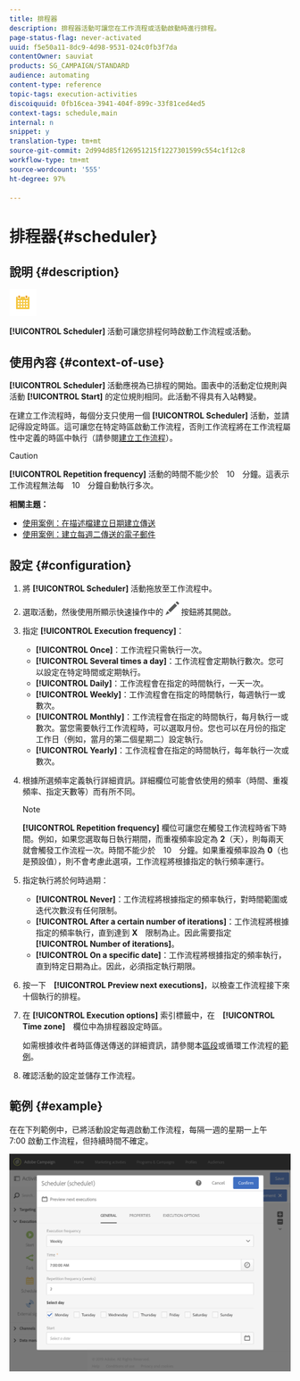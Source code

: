 ```yaml
---
title: 排程器
description: 排程器活動可讓您在工作流程或活動啟動時進行排程。
page-status-flag: never-activated
uuid: f5e50a11-8dc9-4d98-9531-024c0fb3f7da
contentOwner: sauviat
products: SG_CAMPAIGN/STANDARD
audience: automating
content-type: reference
topic-tags: execution-activities
discoiquuid: 0fb16cea-3941-404f-899c-33f81ced4ed5
context-tags: schedule,main
internal: n
snippet: y
translation-type: tm+mt
source-git-commit: 2d994d85f126951215f1227301599c554c1f12c8
workflow-type: tm+mt
source-wordcount: '555'
ht-degree: 97%

---
```



# 排程器{#scheduler}

## 說明 {#description}

![](assets/scheduler.png)

**[!UICONTROL Scheduler]** 活動可讓您排程何時啟動工作流程或活動。

## 使用內容 {#context-of-use}

**[!UICONTROL Scheduler]** 活動應視為已排程的開始。圖表中的活動定位規則與活動 **[!UICONTROL Start]** 的定位規則相同。此活動不得具有入站轉變。

在建立工作流程時，每個分支只使用一個 **[!UICONTROL Scheduler]** 活動，並請記得設定時區。這可讓您在特定時區啟動工作流程，否則工作流程將在工作流程屬性中定義的時區中執行（請參閱[建立工作流程](../../automating/using/building-a-workflow.md)）。

>[!CAUTION]
>
>**[!UICONTROL Repetition frequency]** 活動的時間不能少於　10　分鐘。這表示工作流程無法每　10　分鐘自動執行多次。

**相關主題：**

* [使用案例：在描述檔建立日期建立傳送](../../automating/using/workflow-creation-date-query.md)
* [使用案例：建立每週二傳送的電子郵件](../../automating/using/workflow-weekly-offer.md)

## 設定 {#configuration}

1. 將 **[!UICONTROL Scheduler]** 活動拖放至工作流程中。
1. 選取活動，然後使用所顯示快速操作中的 ![](assets/edit_darkgrey-24px.png) 按鈕將其開啟。
1. 指定 **[!UICONTROL Execution frequency]**：

   * **[!UICONTROL Once]**：工作流程只需執行一次。
   * **[!UICONTROL Several times a day]**：工作流程會定期執行數次。您可以設定在特定時間或定期執行。
   * **[!UICONTROL Daily]**：工作流程會在指定的時間執行，一天一次。
   * **[!UICONTROL Weekly]**：工作流程會在指定的時間執行，每週執行一或數次。
   * **[!UICONTROL Monthly]**：工作流程會在指定的時間執行，每月執行一或數次。當您需要執行工作流程時，可以選取月份。您也可以在月份的指定工作日（例如，當月的第二個星期二）設定執行。
   * **[!UICONTROL Yearly]**：工作流程會在指定的時間執行，每年執行一次或數次。

1. 根據所選頻率定義執行詳細資訊。詳細欄位可能會依使用的頻率（時間、重複頻率、指定天數等）而有所不同。

   >[!NOTE]
   >
   >**[!UICONTROL Repetition frequency]** 欄位可讓您在觸發工作流程時省下時間。例如，如果您選取每日執行期間，而重複頻率設定為 **2**（天），則每兩天就會觸發工作流程一次。時間不能少於　10　分鐘。如果重複頻率設為 **0**（也是預設值），則不會考慮此選項，工作流程將根據指定的執行頻率運行。

1. 指定執行將於何時過期：

   * **[!UICONTROL Never]**：工作流程將根據指定的頻率執行，對時間範圍或迭代次數沒有任何限制。
   * **[!UICONTROL After a certain number of iterations]**：工作流程將根據指定的頻率執行，直到達到 **X**　限制為止。因此需要指定　**[!UICONTROL Number of iterations]**。
   * **[!UICONTROL On a specific date]**：工作流程將根據指定的頻率執行，直到特定日期為止。因此，必須指定執行期限。

1. 按一下　**[!UICONTROL Preview next executions]**，以檢查工作流程接下來十個執行的排程。

1. 在 **[!UICONTROL Execution options]** 索引標籤中，在　**[!UICONTROL Time zone]**　欄位中為排程器設定時區。

   如需根據收件者時區傳送傳送的詳細資訊，請參閱本[區段](../../sending/using/sending-messages-at-the-recipient-s-time-zone.md)或循環工作流程的[範例](../../automating/using/recurring-push-notifications.md)。

1. 確認活動的設定並儲存工作流程。

## 範例 {#example}

在在下列範例中，已將活動設定每週啟動工作流程，每隔一週的星期一上午　7:00 啟動工作流程，但持續時間不確定。

![](assets/wkf_scheduler_example.png)

